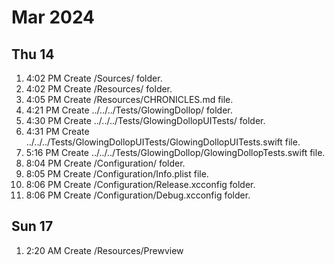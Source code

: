 # Mar 2024


## Thu 14


1. 4:02 PM Create /Sources/ folder.
1. 4:02 PM Create /Resources/ folder.
1. 4:05 PM Create /Resources/CHRONICLES.md file.
1. 4:21 PM Create ../../../Tests/GlowingDollop/ folder.
1. 4:30 PM Create ../../../Tests/GlowingDollopUITests/ folder.
1. 4:31 PM Create ../../../Tests/GlowingDollopUITests/GlowingDollopUITests.swift file.
1. 5:16 PM Create ../../../Tests/GlowingDollop/GlowingDollopTests.swift file.
1. 8:04 PM Create /Configuration/ folder.
1. 8:05 PM Create /Configuration/Info.plist file.
1. 8:06 PM Create /Configuration/Release.xcconfig folder.
1. 8:06 PM Create /Configuration/Debug.xcconfig folder.

## Sun 17


1. 2:20 AM Create /Resources/Prewview

